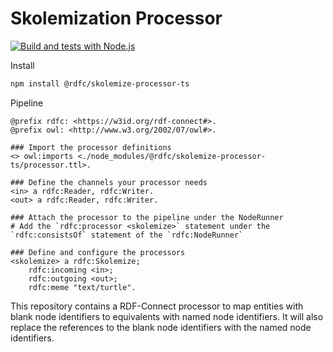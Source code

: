 # Skolemization Processor

[![Build and tests with Node.js](https://github.com/rdf-connect/blank-to-named-node-identifiers-processor-ts/actions/workflows/build-test.yml/badge.svg)](https://github.com/rdf-connect/blank-to-named-node-identifiers-processor-ts/actions/workflows/build-test.yml)

Install
```bash
npm install @rdfc/skolemize-processor-ts
```

Pipeline
```turtle
@prefix rdfc: <https://w3id.org/rdf-connect#>.
@prefix owl: <http://www.w3.org/2002/07/owl#>.

### Import the processor definitions
<> owl:imports <./node_modules/@rdfc/skolemize-processor-ts/processor.ttl>.

### Define the channels your processor needs
<in> a rdfc:Reader, rdfc:Writer.
<out> a rdfc:Reader, rdfc:Writer.

### Attach the processor to the pipeline under the NodeRunner
# Add the `rdfc:processor <skolemize>` statement under the `rdfc:consistsOf` statement of the `rdfc:NodeRunner`

### Define and configure the processors
<skolemize> a rdfc:Skolemize;
    rdfc:incoming <in>;
    rdfc:outgoing <out>;
    rdfc:meme "text/turtle".
```

This repository contains a RDF-Connect processor to map entities with blank node identifiers to equivalents with named
node identifiers.
It will also replace the references to the blank node identifiers with the named node identifiers.

